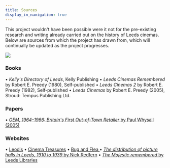 ```yaml
---
title: Sources
display_in_navigation: true
---
```

This project wouldn't have been possible were it not for the pre-existing research and writing already carried out on the history of Leeds cinemas. Below are sources from which the project has drawn from, which will continually be updated as the project progresses.

![](https://res.cloudinary.com/hpph/image/upload/v1597401068/hidinginplainsight/Burmantofts_brochure.jpg)

### Books

• *Kelly's Directory of Leeds*, Kelly Publishing
• *Leeds Cinemas Remembered* by Robert E. Preedy (1980), Self-published
• *Leeds Cinemas 2* by Robert E. Preedy (1982), Self-published
• *Leeds Cinemas* by Robert E. Preedy (2005), Stroud: Tempus Publishing Ltd. 

### Papers

• [*GEM, 1964–1966: Britain's First Out-of-Town Retailer* by Paul Whysall (2005)](https://www.tandfonline.com/doi/abs/10.1080/09593960500049183)

### Websites

• [Leodis](http://www.leodis.net/)
• [Cinema Treasures](http://cinematreasures.org/) 
• [Bug and Flea ](www.bugandflea.com)
• [*The distribution of picture halls in Leeds*, *1910 to 1939* by Nick Redfern](https://nickredfern.wordpress.com/2009/04/02/the-distribution-of-picture-halls-in-leeds-1910-to-1939/)
• [*The Majestic remembered* by Leeds Libraries](https://secretlibraryleeds.net/2014/10/03/the-majestic-remembered/)
